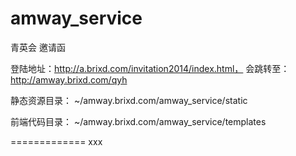 amway_service
=============

青英会  邀请函

登陆地址：http://a.brixd.com/invitation2014/index.html，   会跳转至：http://amway.brixd.com/qyh

静态资源目录： ~/amway.brixd.com/amway_service/static

前端代码目录： ~/amway.brixd.com/amway_service/templates


=============
xxx
